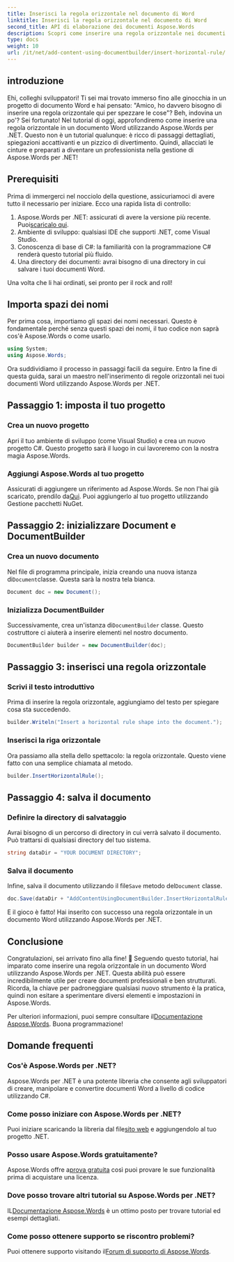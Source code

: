 ```yaml
---
title: Inserisci la regola orizzontale nel documento di Word
linktitle: Inserisci la regola orizzontale nel documento di Word
second_title: API di elaborazione dei documenti Aspose.Words
description: Scopri come inserire una regola orizzontale nei documenti Word utilizzando Aspose.Words per .NET con la nostra guida dettagliata passo passo. Perfetto per gli sviluppatori C#.
type: docs
weight: 10
url: /it/net/add-content-using-documentbuilder/insert-horizontal-rule/
---
```

## introduzione

Ehi, colleghi sviluppatori! Ti sei mai trovato immerso fino alle ginocchia in un progetto di documento Word e hai pensato: "Amico, ho davvero bisogno di inserire una regola orizzontale qui per spezzare le cose"? Beh, indovina un po'? Sei fortunato! Nel tutorial di oggi, approfondiremo come inserire una regola orizzontale in un documento Word utilizzando Aspose.Words per .NET. Questo non è un tutorial qualunque: è ricco di passaggi dettagliati, spiegazioni accattivanti e un pizzico di divertimento. Quindi, allacciati le cinture e preparati a diventare un professionista nella gestione di Aspose.Words per .NET!

## Prerequisiti

Prima di immergerci nel nocciolo della questione, assicuriamoci di avere tutto il necessario per iniziare. Ecco una rapida lista di controllo:

1.  Aspose.Words per .NET: assicurati di avere la versione più recente. Puoi[scaricalo qui](https://releases.aspose.com/words/net/).
2. Ambiente di sviluppo: qualsiasi IDE che supporti .NET, come Visual Studio.
3. Conoscenza di base di C#: la familiarità con la programmazione C# renderà questo tutorial più fluido.
4. Una directory dei documenti: avrai bisogno di una directory in cui salvare i tuoi documenti Word.

Una volta che li hai ordinati, sei pronto per il rock and roll!

## Importa spazi dei nomi

Per prima cosa, importiamo gli spazi dei nomi necessari. Questo è fondamentale perché senza questi spazi dei nomi, il tuo codice non saprà cos'è Aspose.Words o come usarlo.

```csharp
using System;
using Aspose.Words;
```

Ora suddividiamo il processo in passaggi facili da seguire. Entro la fine di questa guida, sarai un maestro nell'inserimento di regole orizzontali nei tuoi documenti Word utilizzando Aspose.Words per .NET.

## Passaggio 1: imposta il tuo progetto

### Crea un nuovo progetto

Apri il tuo ambiente di sviluppo (come Visual Studio) e crea un nuovo progetto C#. Questo progetto sarà il luogo in cui lavoreremo con la nostra magia Aspose.Words.

### Aggiungi Aspose.Words al tuo progetto

 Assicurati di aggiungere un riferimento ad Aspose.Words. Se non l'hai già scaricato, prendilo da[Qui](https://releases.aspose.com/words/net/). Puoi aggiungerlo al tuo progetto utilizzando Gestione pacchetti NuGet.

## Passaggio 2: inizializzare Document e DocumentBuilder

### Crea un nuovo documento

 Nel file di programma principale, inizia creando una nuova istanza di`Document`classe. Questa sarà la nostra tela bianca.

```csharp
Document doc = new Document();
```

### Inizializza DocumentBuilder

 Successivamente, crea un'istanza di`DocumentBuilder` classe. Questo costruttore ci aiuterà a inserire elementi nel nostro documento.

```csharp
DocumentBuilder builder = new DocumentBuilder(doc);
```

## Passaggio 3: inserisci una regola orizzontale

### Scrivi il testo introduttivo

Prima di inserire la regola orizzontale, aggiungiamo del testo per spiegare cosa sta succedendo.

```csharp
builder.Writeln("Insert a horizontal rule shape into the document.");
```

### Inserisci la riga orizzontale

Ora passiamo alla stella dello spettacolo: la regola orizzontale. Questo viene fatto con una semplice chiamata al metodo.

```csharp
builder.InsertHorizontalRule();
```

## Passaggio 4: salva il documento

### Definire la directory di salvataggio

Avrai bisogno di un percorso di directory in cui verrà salvato il documento. Può trattarsi di qualsiasi directory del tuo sistema.

```csharp
string dataDir = "YOUR DOCUMENT DIRECTORY";
```

### Salva il documento

 Infine, salva il documento utilizzando il file`Save` metodo del`Document` classe.

```csharp
doc.Save(dataDir + "AddContentUsingDocumentBuilder.InsertHorizontalRule.docx");
```

E il gioco è fatto! Hai inserito con successo una regola orizzontale in un documento Word utilizzando Aspose.Words per .NET.

## Conclusione

Congratulazioni, sei arrivato fino alla fine! 🎉 Seguendo questo tutorial, hai imparato come inserire una regola orizzontale in un documento Word utilizzando Aspose.Words per .NET. Questa abilità può essere incredibilmente utile per creare documenti professionali e ben strutturati. Ricorda, la chiave per padroneggiare qualsiasi nuovo strumento è la pratica, quindi non esitare a sperimentare diversi elementi e impostazioni in Aspose.Words.

 Per ulteriori informazioni, puoi sempre consultare il[Documentazione Aspose.Words](https://reference.aspose.com/words/net/). Buona programmazione!

## Domande frequenti

### Cos'è Aspose.Words per .NET?

Aspose.Words per .NET è una potente libreria che consente agli sviluppatori di creare, manipolare e convertire documenti Word a livello di codice utilizzando C#.

### Come posso iniziare con Aspose.Words per .NET?

 Puoi iniziare scaricando la libreria dal file[sito web](https://releases.aspose.com/words/net/) e aggiungendolo al tuo progetto .NET.

### Posso usare Aspose.Words gratuitamente?

 Aspose.Words offre a[prova gratuita](https://releases.aspose.com/) così puoi provare le sue funzionalità prima di acquistare una licenza.

### Dove posso trovare altri tutorial su Aspose.Words per .NET?

 IL[Documentazione Aspose.Words](https://reference.aspose.com/words/net/) è un ottimo posto per trovare tutorial ed esempi dettagliati.

### Come posso ottenere supporto se riscontro problemi?

Puoi ottenere supporto visitando il[Forum di supporto di Aspose.Words](https://forum.aspose.com/c/words/8).